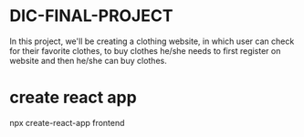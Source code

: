 # DIC-FINAL-PROJECT
In this project, we'll be creating a clothing website, in which user can check for their favorite clothes, to buy clothes he/she needs to first register on website 
and then he/she can buy clothes.

# create react app
npx create-react-app frontend
